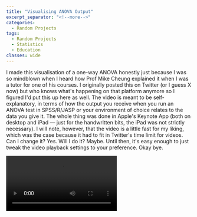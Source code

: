 ```yaml
---
title: "Visualising ANOVA Output"
excerpt_separator: "<!--more-->"
categories:
  - Random Projects
tags:
  - Random Projects
  - Statistics
  - Education
classes: wide
---
```

I made this visualisation of a one-way ANOVA honestly just because I was so mindblown when I heard how Prof Mike Cheung explained it when I was a tutor for one of his courses. I originally posted this on Twitter (or I guess X now) but who knows what's happening on that platform anymore so I figured I'd put this up here as well. The video is meant to be self-explanatory, in terms of how the output you receive when you run an ANOVA test in SPSS/R/JASP or your environment of choice relates to the data you give it. The whole thing was done in Apple's Keynote App (both on desktop and iPad — just for the handwritten bits, the iPad was not strictly necessary). I will note, however, that the video is a little fast for my liking, which was the case because it had to fit in Twitter's time limit for videos. Can I change it? Yes. Will I do it? Maybe. Until then, it's easy enough to just tweak the video playback settings to your preference. Okay bye. 



<video src="https://github.com/user-attachments/assets/84211af7-8f33-4502-b5ef-dcb419c1b3d8" controls="controls" style="max-width: 730px;">
</video>

